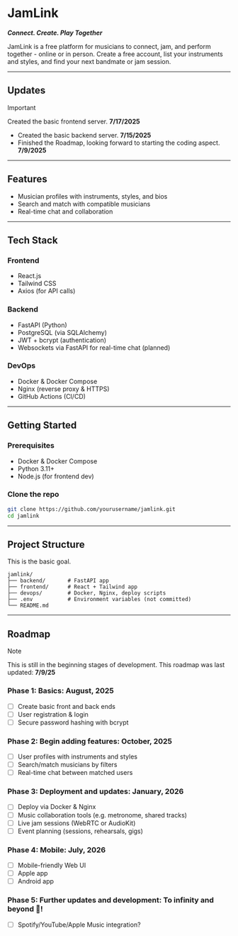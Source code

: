# JamLink
**_Connect. Create. Play Together_**

JamLink is a free platform for musicians to connect, jam, and perform together - online or in person. Create a free account, list your instruments and styles, and find your next bandmate or jam session.

---

## Updates
> [!IMPORTANT]
> Created the basic frontend server. **7/17/2025**

- Created the basic backend server. **7/15/2025**
- Finished the Roadmap, looking forward to starting the coding aspect. **7/9/2025**

---

## Features
- Musician profiles with instruments, styles, and bios
- Search and match with compatible musicians
- Real-time chat and collaboration

---

## Tech Stack

### Frontend
- React.js
- Tailwind CSS
- Axios (for API calls)

### Backend
- FastAPI (Python)
- PostgreSQL (via SQLAlchemy)
- JWT + bcrypt (authentication)
- Websockets via FastAPI for real-time chat (planned)

### DevOps
- Docker & Docker Compose
- Nginx (reverse proxy & HTTPS)
- GitHub Actions (CI/CD)

---

## Getting Started

### Prerequisites

- Docker & Docker Compose
- Python 3.11+
- Node.js (for frontend dev)

### Clone the repo

```bash
git clone https://github.com/yourusername/jamlink.git
cd jamlink
```

---

## Project Structure
This is the basic goal. 
```
jamlink/
├── backend/       # FastAPI app
├── frontend/      # React + Tailwind app
├── devops/        # Docker, Nginx, deploy scripts
├── .env           # Environment variables (not committed)
└── README.md
```

---

## Roadmap
> [!NOTE]
> This is still in the beginning stages of development. This roadmap was last updated: **7/9/25**

### Phase 1: Basics: August, 2025
- [ ] Create basic front and back ends
- [ ] User registration & login
- [ ] Secure password hashing with bcrypt

### Phase 2: Begin adding features: October, 2025
- [ ] User profiles with instruments and styles
- [ ] Search/match musicians by filters
- [ ] Real-time chat between matched users

### Phase 3: Deployment and updates: January, 2026
- [ ] Deploy via Docker & Nginx
- [ ] Music collaboration tools (e.g. metronome, shared tracks)
- [ ] Live jam sessions (WebRTC or AudioKit)
- [ ] Event planning (sessions, rehearsals, gigs)

### Phase 4: Mobile: July, 2026
- [ ] Mobile-friendly Web UI
- [ ] Apple app
- [ ] Android app

### Phase 5: Further updates and development: To infinity and beyond 🚀!
- [ ] Spotify/YouTube/Apple Music integration?



